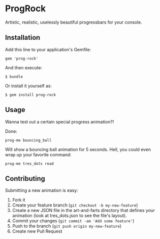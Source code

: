 # ProgRock

Artistic, realistic, uselessly beautiful progressbars for your console.

## Installation

Add this line to your application's Gemfile:

    gem 'prog-rock'

And then execute:

    $ bundle

Or install it yourself as:

    $ gem install prog-rock

## Usage

Wanna test out a certain special progress animation?! 

Done:

    prog-me bouncing_ball

Will show a bouncing ball animation for 5 seconds. Hell, you could even wrap up your favorite command:

    prog-me tres_dots read

## Contributing

Submitting a new animation is easy:

1. Fork it
2. Create your feature branch (`git checkout -b my-new-feature`)
3. Create a new JSON file in the art-and-farts directory that defines your animation (look at tres_dots.json to see the file's layout).
4. Commit your changes (`git commit -am 'Add some feature'`)
5. Push to the branch (`git push origin my-new-feature`)
6. Create new Pull Request
